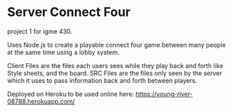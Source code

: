 # Server Connect Four
project 1 for igme 430. 

Uses Node.js to create a playable connect four game between many people at the same time using a lobby system.

Client Files are the files each users sees while they play back and forth like Style sheets, and the board.
SRC Files are the files only seen by the server which it uses to pass information back and forth between players.

Deployed on Heroku to be used online here: https://young-river-08788.herokuapp.com/
